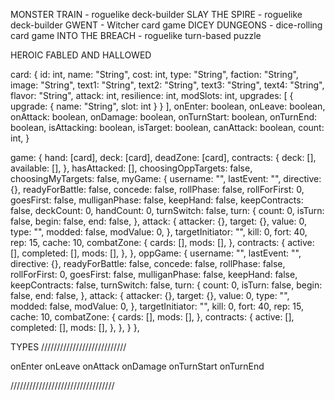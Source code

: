 <!-- INSPO -->

MONSTER TRAIN - roguelike deck-builder
SLAY THE SPIRE - roguelike deck-builder
GWENT - Witcher card game
DICEY DUNGEONS - dice-rolling card game
INTO THE BREACH - roguelike turn-based puzzle

HEROIC FABLED AND HALLOWED

<!-- GAME ARCHITECTURE -->

card: {
  id: int,
  name: "String",
  cost: int,
  type: "String",
  faction: "String",
  image: "String",
  text1: "String",
  text2: "String",
  text3: "String",
  text4: "String",
  flavor: "String",
  attack: int,
  resilience: int,
  modSlots: int,
  upgrades: [
    {
      upgrade: {
        name: "String",
        slot: int
      }
    }
  ],
  onEnter: boolean,
	onLeave: boolean,
	onAttack: boolean,
	onDamage: boolean,
	onTurnStart: boolean,
	onTurnEnd: boolean,
	isAttacking: boolean,
	isTarget: boolean,
	canAttack: boolean,
	count: int,
}

game: {
  hand: [card],
  deck: [card],
  deadZone: [card],
  contracts: {
    deck: [],
    available: [],
  },
  hasAttacked: [],
  choosingOppTargets: false,
  choosingMyTargets: false,
  myGame: {
    username: "",
    lastEvent: "",
    directive: {},
    readyForBattle: false,
    concede: false,
    rollPhase: false,
    rollForFirst: 0,
    goesFirst: false,
    mulliganPhase: false,
    keepHand: false,
    keepContracts: false,
    deckCount: 0,
    handCount: 0,
    turnSwitch: false,
    turn: {
    count: 0,
    isTurn: false,
    begin: false,
    end: false,
    },
    attack: {
    attacker: {},
    target: {},
    value: 0,
    type: "",
    modded: false,
    modValue: 0,
    },
    targetInitiator: "",
    kill: 0,
    fort: 40,
    rep: 15,
    cache: 10,
    combatZone: {
    cards: [],
    mods: [],
    },
    contracts: {
    active: [],
    completed: [],
    mods: [],
    },
    },
    oppGame: {
      username: "",
      lastEvent: "",
      directive: {},
      readyForBattle: false,
      concede: false,
      rollPhase: false,
      rollForFirst: 0,
      goesFirst: false,
      mulliganPhase: false,
      keepHand: false,
      keepContracts: false,
      turnSwitch: false,
      turn: {
      count: 0,
      isTurn: false,
      begin: false,
      end: false,
      },
      attack: {
      attacker: {},
      target: {},
      value: 0,
      type: "",
      modded: false,
      modValue: 0,
      },
      targetInitiator: "",
      kill: 0,
      fort: 40,
      rep: 15,
      cache: 10,
      combatZone: {
      cards: [],
      mods: [],
    },
  contracts: {
  active: [],
  completed: [],
  mods: [],
  },
  },
  }
},

TYPES ///////////////////////////

onEnter
onLeave
onAttack
onDamage
onTurnStart
onTurnEnd

/////////////////////////////////
